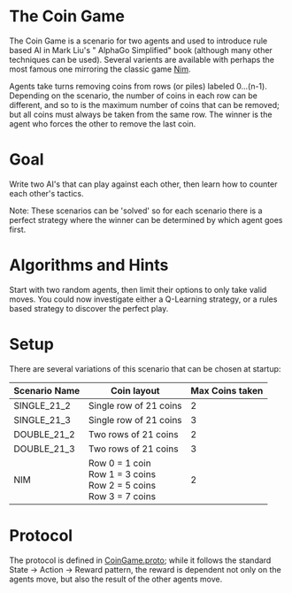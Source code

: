 # The Coin Game

The Coin Game is a scenario for two agents and used to introduce rule based AI in Mark Liu's "
AlphaGo Simplified" book (although many other techniques can be used). Several varients are
available with perhaps the most famous one mirroring the classic
game [Nim](https://en.wikipedia.org/wiki/Nim).

Agents take turns removing coins from rows (or piles) labeled 0...(n-1). Depending on the scenario,
the number of coins in each row can be different, and so to is the maximum number of coins that can
be removed; but all coins must always be taken from the same row. The winner is the agent who forces
the other to remove the last coin.

# Goal

Write two AI's that can play against each other, then learn how to counter each other's tactics.

Note: These scenarios can be 'solved' so for each scenario there is a perfect strategy where the
winner can be determined by which agent goes first.

# Algorithms and Hints

Start with two random agents, then limit their options to only take valid moves. You could now
investigate either a Q-Learning strategy, or a rules based strategy to discover the perfect play.

# Setup

There are several variations of this scenario that can be chosen at startup:

| Scenario Name | Coin layout                                                                | Max Coins taken |
|---------------|----------------------------------------------------------------------------|-----------------|
| SINGLE_21_2   | Single row of 21 coins                                                     | 2               |
| SINGLE_21_3   | Single row of 21 coins                                                     | 3               |
| DOUBLE_21_2   | Two rows of 21 coins                                                       | 2               |
| DOUBLE_21_3   | Two rows of 21 coins                                                       | 3               |
| NIM           | Row 0 = 1 coin<br/>Row 1 = 3 coins<br/>Row 2 = 5 coins<br/>Row 3 = 7 coins | 2               |

# Protocol

The protocol is defined
in [CoinGame.proto](https://github.com/graham-evans/AISandbox-Server/blob/main/src/main/proto/CoinGame.proto);
while it follows the standard State -> Action -> Reward pattern, the reward is dependent not only on
the agents move, but also the result of the other agents move.
